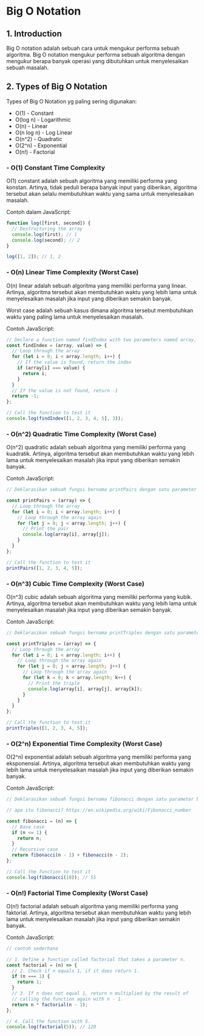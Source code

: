 # Big O Notation

## 1. Introduction

Big O notation adalah sebuah cara untuk mengukur performa sebuah algoritma. Big O notation mengukur performa sebuah algoritma dengan mengukur berapa banyak operasi yang dibutuhkan untuk menyelesaikan sebuah masalah.

## 2. Types of Big O Notation

Types of Big O Notation yg paling sering digunakan:

- O(1) - Constant
- O(log n) - Logarithmic
- O(n) - Linear
- O(n log n) - Log Linear
- O(n^2) - Quadratic
- O(2^n) - Exponential
- O(n!) - Factorial

### - O(1) Constant Time Complexity

O(1) constant adalah sebuah algoritma yang memiliki performa yang konstan. Artinya, tidak peduli berapa banyak input yang diberikan, algoritma tersebut akan selalu membutuhkan waktu yang sama untuk menyelesaikan masalah.

Contoh dalam JavaScript:

```js
function log([first, second]) {
  // Destructuring the array
  console.log(first); // 1
  console.log(second); // 2
}

log([1, 2]); // 1, 2
```

### - O(n) Linear Time Complexity (Worst Case)

O(n) linear adalah sebuah algoritma yang memiliki performa yang linear. Artinya, algoritma tersebut akan membutuhkan waktu yang lebih lama untuk menyelesaikan masalah jika input yang diberikan semakin banyak.

Worst case adalah sebuah kasus dimana algoritma tersebut membutuhkan waktu yang paling lama untuk menyelesaikan masalah.

Contoh JavaScript:

```js
// Declare a function named findIndex with two parameters named array, value
const findIndex = (array, value) => {
  // Loop through the array
  for (let i = 0; i < array.length; i++) {
    // If the value is found, return the index
    if (array[i] === value) {
      return i;
    }
  }
  // If the value is not found, return -1
  return -1;
};

// Call the function to test it
console.log(findIndex([1, 2, 3, 4, 5], 3));
```

### - O(n^2) Quadratic Time Complexity (Worst Case)

O(n^2) quadratic adalah sebuah algoritma yang memiliki performa yang kuadratik. Artinya, algoritma tersebut akan membutuhkan waktu yang lebih lama untuk menyelesaikan masalah jika input yang diberikan semakin banyak.

Contoh JavaScript:

```js
// Deklarasikan sebuah fungsi bernama printPairs dengan satu parameter bernama array

const printPairs = (array) => {
  // Loop through the array
  for (let i = 0; i < array.length; i++) {
    // Loop through the array again
    for (let j = 0; j < array.length; j++) {
      // Print the pair
      console.log(array[i], array[j]);
    }
  }
};

// Call the function to test it
printPairs([1, 2, 3, 4, 5]);
```

### - O(n^3) Cubic Time Complexity (Worst Case)

O(n^3) cubic adalah sebuah algoritma yang memiliki performa yang kubik. Artinya, algoritma tersebut akan membutuhkan waktu yang lebih lama untuk menyelesaikan masalah jika input yang diberikan semakin banyak.

Contoh JavaScript:

```js
// Deklarasikan sebuah fungsi bernama printTriples dengan satu parameter bernama array

const printTriples = (array) => {
  // Loop through the array
  for (let i = 0; i < array.length; i++) {
    // Loop through the array again
    for (let j = 0; j < array.length; j++) {
      // Loop through the array again
      for (let k = 0; k < array.length; k++) {
        // Print the triple
        console.log(array[i], array[j], array[k]);
      }
    }
  }
};

// Call the function to test it
printTriples([1, 2, 3, 4, 5]);
```

### - O(2^n) Exponential Time Complexity (Worst Case)

O(2^n) exponential adalah sebuah algoritma yang memiliki performa yang eksponensial. Artinya, algoritma tersebut akan membutuhkan waktu yang lebih lama untuk menyelesaikan masalah jika input yang diberikan semakin banyak.

Contoh JavaScript:

```js
// Deklarasikan sebuah fungsi bernama fibonacci dengan satu parameter bernama n

// apa itu fibonacci? https://en.wikipedia.org/wiki/Fibonacci_number

const fibonacci = (n) => {
  // Base case
  if (n <= 1) {
    return n;
  }
  // Recursive case
  return fibonacci(n - 1) + fibonacci(n - 2);
};

// Call the function to test it
console.log(fibonacci(10)); // 55
```

### - O(n!) Factorial Time Complexity (Worst Case)

O(n!) factorial adalah sebuah algoritma yang memiliki performa yang faktorial. Artinya, algoritma tersebut akan membutuhkan waktu yang lebih lama untuk menyelesaikan masalah jika input yang diberikan semakin banyak.

Contoh JavaScript:

```js
// contoh sederhana

// 1. Define a function called factorial that takes a parameter n.
const factorial = (n) => {
  // 2. Check if n equals 1, if it does return 1.
  if (n === 1) {
    return 1;
  }
  // 3. If n does not equal 1, return n multiplied by the result of
  // calling the function again with n - 1.
  return n * factorial(n - 1);
};

// 4. Call the function with 5.
console.log(factorial(5)); // 120
```
